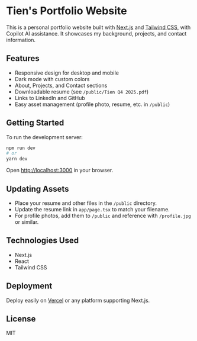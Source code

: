
# Tien's Portfolio Website

This is a personal portfolio website built with [Next.js](https://nextjs.org) and [Tailwind CSS](https://tailwindcss.com), with Copilot AI assistance. It showcases my background, projects, and contact information.

## Features

- Responsive design for desktop and mobile
- Dark mode with custom colors
- About, Projects, and Contact sections
- Downloadable resume (see `/public/Tien Q4 2025.pdf`)
- Links to LinkedIn and GitHub
- Easy asset management (profile photo, resume, etc. in `/public`)

## Getting Started

To run the development server:

```bash
npm run dev
# or
yarn dev
```

Open [http://localhost:3000](http://localhost:3000) in your browser.

## Updating Assets

- Place your resume and other files in the `/public` directory.
- Update the resume link in `app/page.tsx` to match your filename.
- For profile photos, add them to `/public` and reference with `/profile.jpg` or similar.

## Technologies Used

- Next.js
- React
- Tailwind CSS

## Deployment

Deploy easily on [Vercel](https://vercel.com/) or any platform supporting Next.js.

## License

MIT
